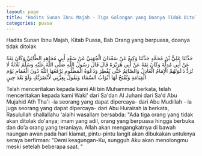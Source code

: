 ```yaml
---
layout: page
title: "Hadits Sunan Ibnu Majah - Tiga Golongan yang Doanya Tidak Ditolak"
categories: puasa
---
```


Hadits Sunan Ibnu Majah, Kitab Puasa, Bab Orang yang berpuasa, doanya tidak ditolak

<p class="arab">
حَدَّثَنَا عَلِيُّ بْنُ مُحَمَّدٍ حَدَّثَنَا وَكِيعٌ عَنْ سَعْدَانَ الْجُهَنِيِّ عَنْ سَعْدٍ أَبِي مُجَاهِدٍ الطَّائِيِّ وَكَانَ ثِقَةً عَنْ أَبِي مُدِلَّةَ وَكَانَ ثِقَةً عَنْ أَبِي هُرَيْرَةَ قَالَ قَالَ رَسُولُ اللَّهِ صَلَّى اللَّهُ عَلَيْهِ وَسَلَّمَ ثَلَاثَةٌ لَا تُرَدُّ دَعْوَتُهُمْ الْإِمَامُ الْعَادِلُ وَالصَّائِمُ حَتَّى يُفْطِرَ وَدَعْوَةُ الْمَظْلُومِ يَرْفَعُهَا اللَّهُ دُونَ الْغَمَامِ يَوْمَ الْقِيَامَةِ وَتُفْتَحُ لَهَا أَبْوَابُ السَّمَاءِ وَيَقُولُ بِعِزَّتِي لَأَنْصُرَنَّكِ وَلَوْ بَعْدَ حِينٍ
</p>

Telah menceritakan kepada kami Ali bin Muhammad berkata, telah menceritakan kepada kami Waki' dari Sa'dan Al Juhani dari Sa'd Abu Mujahid Ath Tha'i -ia seorang yang dapat dipercaya- dari Abu Mudillah - ia juga seorang yang dapat dipercaya- dari Abu Hurairah ia berkata, Rasulullah shallallahu 'alaihi wasallam bersabda: "Ada tiga orang yang tidak akan ditolak do'anya; imam yang adil, orang yang berpuasa hingga berbuka dan do'a orang yang teraniaya. Allah akan mengangkatnya di bawah naungan awan pada hari kiamat, pintu-pintu langit akan dibukakan untuknya seraya berfirman: "Demi keagungan-Ku, sungguh Aku akan menolongmu meski setelah beberapa saat. "
